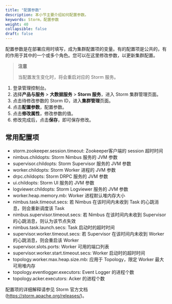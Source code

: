 ```yaml
---
title: "配置参数"
description: 本小节主要介绍如何配置参数。 
keywords: Storm，配置参数
weight: 40
collapsible: false
draft: false
---
```


配置参数是在部署应用时填写，成为集群配置项的变量。有的配置项是公共的，有的作用于其中的一个或多个角色。您可以在这里修改参数，以更新集群配置。

> **注意**
>
> 当配置发生变化时，将会重启对应的 Storm 服务。

1. 登录管理控制台。
2. 选择**产品与服务** > **大数据服务** > **Storm 服务**，进入 Storm 集群管理页面。
3. 点击待修改参数的 Storm ID，进入**集群管理**页面。
4. 点击**配置参数**，配置参数。
5. 点击**修改属性**，修改参数的值。
6. 修改完成后，点击**保存**，即可保存修改。

## 常用配置项

- storm.zookeeper.session.timeout: Zookeeper客户端的 session 超时时间
- nimbus.childopts: Storm Nimbus 服务的 JVM 参数
- supervisor.childopts: Storm Supervisor 服务的 JVM 参数
- worker.childopts: Storm Worker 进程的 JVM 参数
- drpc.childopts: Storm DRPC 服务的 JVM 参数
- ui.childopts: Storm UI 服务的 JVM 参数
- logviewer.childopts: Storm Logviewer 服务的 JVM 参数
- worker.heap.memory.mb: Worker 进程默认堆内存大小
- nimbus.task.timeout.secs: 若 Nimbus 在该时间内未收到 Task 的心跳消息，则会重新调度该 Task
- nimbus.supervisor.timeout.secs: 若 Nimbus 在该时间内未收到 Supervisor 的心跳消息，则认为该节点失效
- nimbus.task.launch.secs: Task 启动时的超时时间
- supervisor.worker.timeout.secs: 若 Supervisor 在该时间内未收到 Worker 的心跳消息，则会重启该 Worker
- supervisor.slots.ports: Worker 可用的端口列表
- supervisor.worker.start.timeout.secs: Worker 启动时的超时时间
- topology.worker.max.heap.size.mb: 应用于 Topology，限定 Worker 最大可用堆内存
- topology.eventlogger.executors: Event Logger 的进程个数
- topology.acker.executors: Acker 的进程个数

配置项的详细解释请参见 Storm 官方文档(https://storm.apache.org/releases/)。
